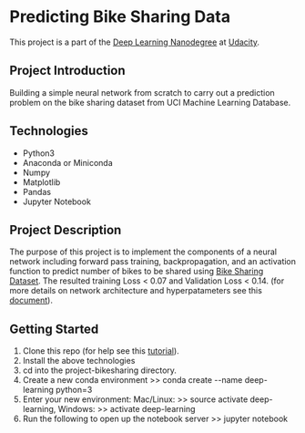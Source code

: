 # Predicting Bike Sharing Data 

This project is a part of the [Deep Learning Nanodegree](https://www.udacity.com/course/deep-learning-nanodegree--nd101) at [Udacity](https://www.udacity.com/).

## Project Introduction

Building a simple neural network from scratch to carry out a prediction problem
on the bike sharing dataset from UCI Machine Learning Database.

## Technologies

- Python3
- Anaconda or Miniconda
- Numpy
- Matplotlib
- Pandas
- Jupyter Notebook

## Project Description

The purpose of this project is to implement the components of a neural network including forward pass training, backpropagation, and an activation function to predict number of bikes to be shared using [Bike Sharing Dataset](https://archive.ics.uci.edu/ml/datasets/bike+sharing+dataset). 
The resulted training Loss < 0.07 and Validation Loss < 0.14. (for more details on network architecture and hyperpatameters see this [document](https://github.com/eng-dtarek/Bike_Sharing_Data_Prediction/blob/master/my_answers.py)).

## Getting Started

1. Clone this repo (for help see this [tutorial](https://help.github.com/en/articles/cloning-a-repository)).
2. Install the above technologies
3. cd into the project-bikesharing directory.
4. Create a new conda environment >> conda create --name deep-learning python=3
5. Enter your new environment: Mac/Linux: >> source activate deep-learning, Windows: >> activate deep-learning
6. Run the following to open up the notebook server >> jupyter notebook
